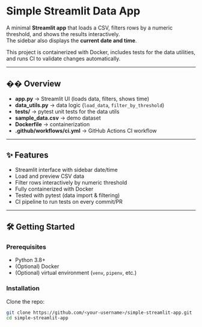 # Simple Streamlit Data App

A minimal **Streamlit app** that loads a CSV, filters rows by a numeric threshold, 
and shows the results interactively.  
The sidebar also displays the **current date and time**.

This project is containerized with Docker, includes tests for the data utilities, 
and runs CI to validate changes automatically.

---

## �� Overview

- **app.py** → Streamlit UI (loads data, filters, shows time)  
- **data_utils.py** → data logic (`load_data`, `filter_by_threshold`)  
- **tests/** → pytest unit tests for the data utils  
- **sample_data.csv** → demo dataset  
- **Dockerfile** → containerization  
- **.github/workflows/ci.yml** → GitHub Actions CI workflow  

---

## ✨ Features

- Streamlit interface with sidebar date/time  
- Load and preview CSV data  
- Filter rows interactively by numeric threshold  
- Fully containerized with Docker  
- Tested with pytest (data import & filtering)  
- CI pipeline to run tests on every commit/PR  

---

## 🛠️ Getting Started

### Prerequisites

- Python 3.8+  
- (Optional) Docker  
- (Optional) virtual environment (`venv`, `pipenv`, etc.)

### Installation

Clone the repo:
```bash
git clone https://github.com/<your-username>/simple-streamlit-app.git
cd simple-streamlit-app

